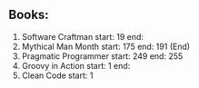 ## Books:
1. Software Craftman start: 19 end: 
1. Mythical Man Month start: 175 end: 191 (End)
1. Pragmatic Programmer start: 249 end: 255
1. Groovy in Action start: 1 end:
1. Clean Code start: 1
